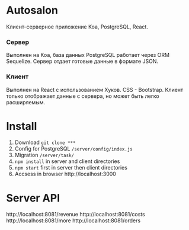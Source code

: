 # Autosalon
Клиент-серверное приложение Koa, PostgreSQL, React.
### Сервер 
Выполнен на Koa, база данных PostgreSQL работает через ORM Sequelize. Сервер отдает готовые данные в формате JSON.
### Клиент
Выполнен на React с использованием Хуков. CSS - Bootstrap. Клиент только отображает данные с сервера, но может быть легко расширяемым.

# Install
1) Download `git clone ***`
2) Config for PostgreSQL `/server/config/index.js`
3) Migration `/server/task/`
4) `npm install` in server and client directories
5) `npm start` first in server then client directories
6) Accsess in browser http://localhost:3000

# Server API
http://localhost:8081/revenue
http://localhost:8081/costs
http://localhost:8081/more
http://localhost:8081/orders

